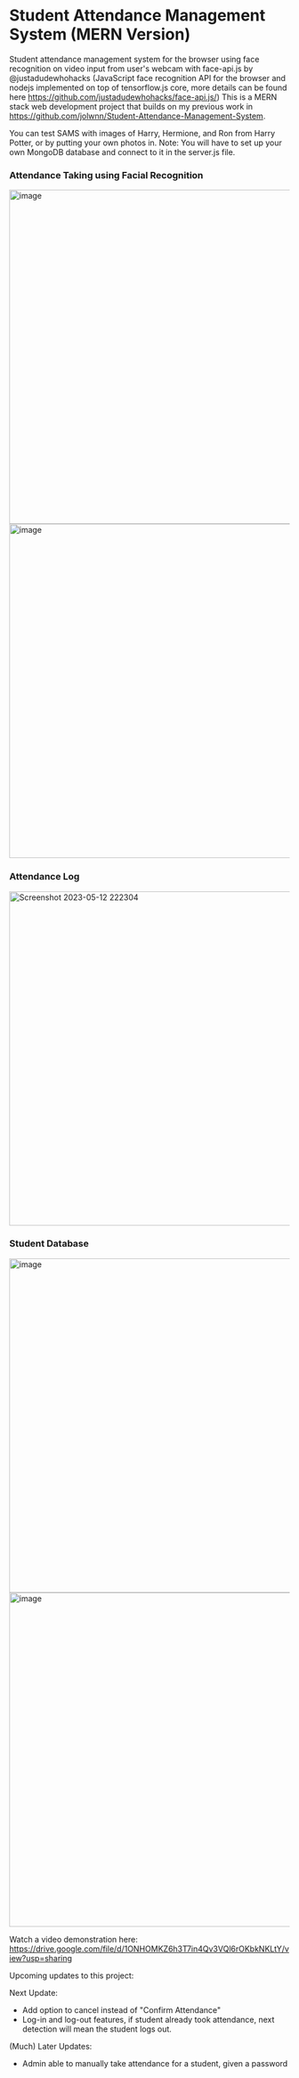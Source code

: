 # Student Attendance Management System (MERN Version)
Student attendance management system for the browser using face recognition on video input from user's webcam with face-api.js by @justadudewhohacks (JavaScript face recognition API for the browser and nodejs implemented on top of tensorflow.js core, more details can be found here https://github.com/justadudewhohacks/face-api.js/)
This is a MERN stack web development project that builds on my previous work in https://github.com/jolwnn/Student-Attendance-Management-System.

You can test SAMS with images of Harry, Hermione, and Ron from Harry Potter, or by putting your own photos in. Note: You will have to set up your own MongoDB database and connect to it in the server.js file.

### Attendance Taking using Facial Recognition
<img width="600" alt="image" src="https://user-images.githubusercontent.com/85361959/226543990-f04b578d-fced-4e5c-b1d4-e00a9e55791e.png">
<img width="600" alt="image" src="https://user-images.githubusercontent.com/85361959/226542549-4e4ff4ef-9ccc-43b6-8936-d2a3adf6b77f.png">

### Attendance Log
<img width="600" alt="Screenshot 2023-05-12 222304" src="https://github.com/SpicyChickenNoodleSoup/Student-Attendance-Management-System/assets/85361959/e175cb50-801b-49b9-9477-febbde47192c">

### Student Database
<img width="600" alt="image" src="https://github.com/jolwnn/Student-Attendance-Management-System-MERN/assets/85361959/10dde0fe-86ce-413a-821f-2e42bf4095ba">
<img width="600" alt="image" src="https://github.com/jolwnn/Student-Attendance-Management-System-MERN/assets/85361959/3b9f5de5-b1ad-4a4b-b654-2344198300a2">

Watch a video demonstration here:
https://drive.google.com/file/d/1ONHOMKZ6h3T7in4Qv3VQl6rOKbkNKLtY/view?usp=sharing 


Upcoming updates to this project:

Next Update:

- Add option to cancel instead of "Confirm Attendance"
- Log-in and log-out features, if student already took attendance, next detection will mean the student logs out.

(Much) Later Updates:
- Admin able to manually take attendance for a student, given a password
